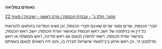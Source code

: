**נאומים במליאה**

[מקור: חלק ג׳ - עבודת הכנסת / פרק ראשון - ישיבות / סעיף 22](https://he.wikisource.org/wiki/תקנון_הכנסת#סעיף_22)

חברי הכנסת, שרים וסגני שרים שאינם חברי הכנסת, וכן נשיא המדינה בהתאם להוראות כל דין או בהזמנה של יושב ראש הכנסת ובאישור ועדת הכנסת; יושב ראש הכנסת, באישור ועדת הכנסת, רשאי להזמין לנאום גם ראש מדינה, ראש ממשלה או ראש פרלמנט זר, וכן ראש ארגון בין־לאומי שישראל חברה בו, והם יהיו רשאים לנאום בשפתם.